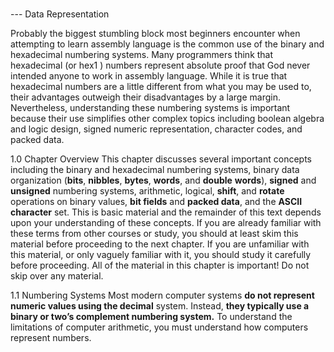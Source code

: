 ##### 
--- Data Representation

Probably the biggest stumbling block most beginners encounter when attempting to
learn assembly language is the common use of the binary and hexadecimal numbering
systems. Many programmers think that hexadecimal (or hex1
) numbers represent absolute proof that God never intended anyone to work in assembly language. While it is true
that hexadecimal numbers are a little different from what you may be used to, their
advantages outweigh their disadvantages by a large margin. Nevertheless, understanding
these numbering systems is important because their use simplifies other complex topics
including boolean algebra and logic design, signed numeric representation, character
codes, and packed data. 

1.0 Chapter Overview
This chapter discusses several important concepts including the binary and hexadecimal numbering systems, binary data organization (**bits**, **nibbles**, **bytes**, **words**, and **double**
**words**), **signed** and **unsigned** numbering systems, arithmetic, logical, **shift**, and **rotate**
operations on binary values, **bit fields** and **packed data**, and the **ASCII character** set. This
is basic material and the remainder of this text depends upon your understanding of these
concepts. If you are already familiar with these terms from other courses or study, you
should at least skim this material before proceeding to the next chapter. If you are unfamiliar with this material, or only vaguely familiar with it, you should study it carefully
before proceeding. All of the material in this chapter is important! Do not skip over any material.

1.1 Numbering Systems
Most modern computer systems **do not represent numeric values using the decimal**
system. Instead, **they typically use a binary or two’s complement numbering system.** To
understand the limitations of computer arithmetic, you must understand how computers
represent numbers.
```

```
#####